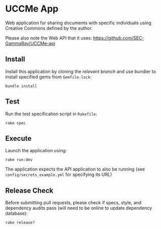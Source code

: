 # UCCMe App

Web application for sharing documents with specific individuals using Creative Commons defined by the author.

Please also note the Web API that it uses: https://github.com/SEC-GammaRay/UCCMe-api

## Install

Install this application by cloning the *relevant branch* and use bundler to install specified gems from `Gemfile.lock`:

```shell
bundle install
```

## Test

Run the test specification script in `Rakefile`:

```
rake spec
```

## Execute

Launch the application using:

```shell
rake run:dev
```

The application expects the API application to also be running (see `config/secrets_example.yml` for specifying its URL)

## Release Check
Before submitting pull requests, please check if specs, style, and dependency audits pass (will need to be online to update dependency database):

```
rake release?
```